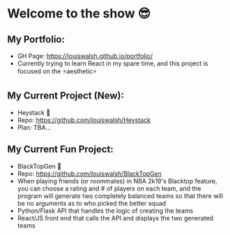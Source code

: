 # Welcome to the show 😎 

## My Portfolio:
- GH Page: https://louiswalsh.github.io/portfolio/
- Currently trying to learn React in my spare time, and this project is focused on the ⚡aesthetic⚡

## My Current Project (New): 
- Heystack 🌱
- Repo: https://github.com/louiswalsh/Heystack
- Plan: TBA...

## My Current Fun Project:
- BlackTopGen 🏀
- Repo: https://github.com/louiswalsh/BlackTopGen
- When playing friends (or roommates) in NBA 2k19's Blacktop feature, you can choose a rating and # of players on each team, and the program will generate two completely balanced teams so that there will be no arguments as to who picked the better squad 
- Python/Flask API that handles the logic of creating the teams
- React/JS front end that calls the API and displays the two generated teams

